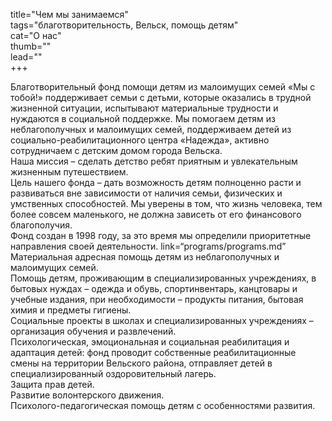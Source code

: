 title="Чем мы занимаемся"  
tags="благотворительность, Вельск, помощь детям"  
cat="О нас"  
thumb=""  
lead=""  
+++

Благотворительный фонд помощи детям из малоимущих семей «Мы с тобой!» поддерживает семьи с детьми, которые оказались в трудной жизненной ситуации, испытывают материальные трудности и нуждаются в социальной поддержке. Мы помогаем детям из неблагополучных и малоимущих семей, поддерживаем детей из социально-реабилитационного центра «Надежда», активно сотрудничаем с детским домом города Вельска.            
Наша миссия – сделать детство ребят приятным и увлекательным жизненным путешествием.            
Цель нашего фонда – дать возможность детям полноценно расти и развиваться вне зависимости от наличия семьи, физических и умственных способностей. Мы уверены в том, что жизнь человека, тем более совсем маленького, не должна зависеть от его финансового благополучия.  
Фонд создан в 1998 году, за это время мы определили приоритетные направления своей деятельности. link=“programs/programs.md”           
Материальная адресная помощь детям из неблагополучных и малоимущих семей.            
Помощь детям, проживающим в специализированных учреждениях, в бытовых нуждах – одежда и обувь, спортинвентарь, канцтовары и учебные издания, при необходимости – продукты питания, бытовая химия и предметы гигиены.         
Социальные проекты в школах и специализированных учреждениях – организация обучения и развлечений.          
Психологическая, эмоциональная и социальная реабилитация и адаптация детей: фонд проводит собственные реабилитационные смены на территории Вельского района, отправляет детей в специализированный оздоровительный лагерь.           
Защита прав детей.           
Развитие волонтерского движения.           
Психолого-педагогическая помощь детям с особенностями развития.        

